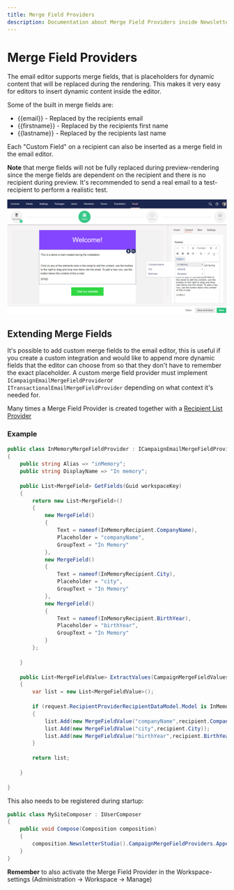 ```yaml
---
title: Merge Field Providers
description: Documentation about Merge Field Providers inside Newsletter Studio
---
```

# Merge Field Providers
The email editor supports merge fields, that is placeholders for dynamic content that will be replaced during the rendering. This makes it very easy for editors to insert dynamic content inside the editor.

Some of the built in merge fields are:
* {{email}} - Replaced by the recipients email
* {{firstname}} - Replaced by the recipients first name
* {{lastname}} - Replaced by the recipients last name

Each "Custom Field" on a recipient can also be inserted as a merge field in the email editor.

**Note** that merge fields will not be fully replaced during preview-rendering since the merge fields are dependent on the recipient and there is no recipient during preview. It's recommended to send a real email to a test-recipient to perform a realistic test.

![Merge field picker inside editor](/media/editor-merge-field-picker.png)

## Extending Merge Fields
It's possible to add custom merge fields to the email editor, this is useful if you create a custom integration and would like to append more dynamic fields that the editor can choose from so that they don't have to remember the exact placeholder. A custom merge field provider must implement `ICampaignEmailMergeFieldProvider`or `ITransactionalEmailMergeFieldProvider` depending on what context it's needed for.

Many times a Merge Field Provider is created together with a [Recipient List Provider](../develop/recipient-list-providers.md)

### Example

```csharp
public class InMemoryMergeFieldProvider : ICampaignEmailMergeFieldProvider
{
    public string Alias => "inMemory";
    public string DisplayName => "In memory";

    public List<MergeField> GetFields(Guid workspaceKey)
    {
        return new List<MergeField>()
        {
            new MergeField()
            {
                Text = nameof(InMemoryRecipient.CompanyName),
                Placeholder = "companyName",
                GroupText = "In Memory"
            },
            new MergeField()
            {
                Text = nameof(InMemoryRecipient.City),
                Placeholder = "city",
                GroupText = "In Memory"
            },
            new MergeField()
            {
                Text = nameof(InMemoryRecipient.BirthYear),
                Placeholder = "birthYear",
                GroupText = "In Memory"
            }
        };
        
    }

    public List<MergeFieldValue> ExtractValues(CampaignMergeFieldValuesRequestModel request)
    {
        var list = new List<MergeFieldValue>();

        if (request.RecipientProviderRecipientDataModel.Model is InMemoryRecipient recipient)
        {
            list.Add(new MergeFieldValue("companyName",recipient.CompanyName));
            list.Add(new MergeFieldValue("city",recipient.City));
            list.Add(new MergeFieldValue("birthYear",recipient.BirthYear.ToString()));
        }

        return list;

    }

}
```

This also needs to be registered during startup:

```csharp
public class MySiteComposer : IUserComposer
{
    public void Compose(Composition composition)
    {
        composition.NewsletterStudio().CampaignMergeFieldProviders.Append<InMemoryMergeFieldProvider>();
    }
}
```

**Remember** to also activate the Merge Field Provider in the Workspace-settings (Administration -> Workspace -> Manage)

